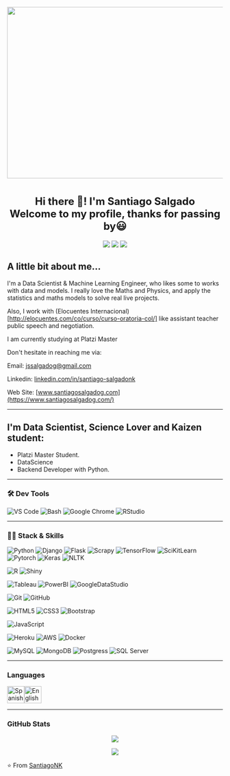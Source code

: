 <p align='center'>
  <a href="https://www.santiagosalgadog.com/" target="_blank"><img src="https://i.imgur.com/4bBDQM2.png" width="800" height="400"/></a>
</p>

<h1 align=center><font size = 5>Hi there 👋! I'm Santiago Salgado<br> Welcome to my profile, thanks for passing by😃</font></h1>

<p align='center'>
  <a href="https://www.linkedin.com/in/santiago-salgadonk?lipi=urn%3Ali%3Apage%3Ad_flagship3_profile_view_base_contact_details%3BfsCAAmt8TkKvpt0kDbaf5Q%3D%3D" target="_blank"><img src="https://img.shields.io/badge/linkedin-%230077B5.svg?&style=for-the-badge&logo=linkedin&logoColor=white" /></a>
  <a href="https://twitter.com/jssalgadog" target="_blank"><img src="https://img.shields.io/badge/twitter-%231DA1F2.svg?&style=for-the-badge&logo=twitter&logoColor=white" /></a>
  <a href="https://platzi.com/p/javiersantiagosalgado/" target="_blank"><img src="https://img.shields.io/badge/Platzi-98CA3F.svg?&style=for-the-badge&logo=platzi&logoColor=white" /></a>
</p>

## A little bit about me... 

I'm a Data Scientist & Machine Learning Engineer, who likes some to works with data and models. I really love the Maths and Physics, and apply the statistics and maths models to solve real live projects. 

Also, I work with (Elocuentes Internacional)[http://elocuentes.com/co/curso/curso-oratoria-col/] like assistant teacher public speech and negotiation.

I am currently studying at Platzi Master

Don't hesitate in reaching me via:

Email: jssalgadog@gmail.com

Linkedin: [linkedin.com/in/santiago-salgadonk](https://www.linkedin.com/in/santiago-salgadonk?lipi=urn%3Ali%3Apage%3Ad_flagship3_profile_view_base_contact_details%3BfsCAAmt8TkKvpt0kDbaf5Q%3D%3D)

Web Site: [www.santiagosalgadog.com](https://www.santiagosalgadog.com/)

---

## I'm Data Scientist, Science Lover and Kaizen student:
-  Platzi Master Student.
-  DataScience 
-  Backend Developer with Python.

---


<h3>🛠 Dev Tools</h3>

![VS Code](https://img.shields.io/badge/IDE-VSCode-292e33?style=flat-square&logo=Visual-studio-code&logoColor=fff)
![Bash](https://img.shields.io/badge/_-Bash-292e33?style=flat-square&logo=gnu-bash&logoColor=fff)
![Google Chrome](https://img.shields.io/badge/_-GoogleChrome-292e33?style=flat-square&logo=Google-Chrome&logoColor=fff)
![RStudio](https://img.shields.io/badge/_-RStudio-292e33?style=flat-square&logo=rstudio&logoColor=fff)

---

<h3>👨‍💻 Stack & Skills</h3>

![Python](https://img.shields.io/badge/_-Python-292e33?style=flat-square&logo=python&logoColor=fff)
![Django](https://img.shields.io/badge/_-Django-292e33?style=flat-square&logo=django&logoColor=fff)
![Flask](https://img.shields.io/badge/_-Flask-292e33?style=flat-square&logo=flask&logoColor=fff)
![Scrapy](https://img.shields.io/badge/_-Scrapy-292e33?style=flat-square&logo=python&logoColor=fff)
![TensorFlow](https://img.shields.io/badge/_-Tensorflow-292e33?style=flat-square&logo=tensorflow&logoColor=fff)
![SciKitLearn](https://img.shields.io/badge/_-ScikitLearn-292e33?style=flat-square&logo=scikitlearn&logoColor=fff)
![Pytorch](https://img.shields.io/badge/_-Pytorch-292e33?style=flat-square&logo=pytorch&logoColor=fff)
![Keras](https://img.shields.io/badge/_-Keras-292e33?style=flat-square&logo=keras&logoColor=fff)
![NLTK](https://img.shields.io/badge/_-NLTK-292e33?style=flat-square&logo=python&logoColor=fff)

![R](https://img.shields.io/badge/_-R-292e33?style=flat-square&logo=r&logoColor=fff)
![Shiny](https://img.shields.io/badge/_-Shiny-292e33?style=flat-square&logo=rstudio&logoColor=fff)

![Tableau](https://img.shields.io/badge/_-Tableau-292e33?style=flat-square&logo=tableau&logoColor=fff)
![PowerBI](https://img.shields.io/badge/_-PowerBI-292e33?style=flat-square&logo=powerbi&logoColor=fff)
![GoogleDataStudio](https://img.shields.io/badge/_-GoogleDataStudio-292e33?style=flat-square&logo=google&logoColor=fff)

![Git](https://img.shields.io/badge/_-Git-292e33?style=flat-square&logo=git&logoColor=fff)
![GitHub](https://img.shields.io/badge/_-GitHub-292e33?style=flat-square&logo=github)

![HTML5](https://img.shields.io/badge/_-HTML5-292e33?style=flat-square&logo=html5&logoColor=white)
![CSS3](https://img.shields.io/badge/_-CSS3-292e33?style=flat-square&logo=css3)
![Bootstrap](https://img.shields.io/badge/_-Bootstrap-292e33?style=flat-square&logo=bootstrap)

![JavaScript](https://img.shields.io/badge/_-JavaScript-292e33?style=flat-square&logo=javascript&logoColor=fff)

![Heroku](https://img.shields.io/badge/_-Heroku-292e33?style=flat-square&logo=heroku&logoColor=fff)
![AWS](https://img.shields.io/badge/_-AWS-292e33?style=flat-square&logo=amazon&logoColor=fff)
![Docker](https://img.shields.io/badge/_-Docker-292e33?style=flat-square&logo=docker&logoColor=fff)

![MySQL](https://img.shields.io/badge/_-MySQL-292e33?style=flat-square&logo=MySQL&logoColor=fff)
![MongoDB](https://img.shields.io/badge/_-MongoDB-292e33?style=flat-square&logo=MongoDB&logoColor=fff)
![Postgress](https://img.shields.io/badge/_-PostgreSQL-292e33?style=flat-square&logo=postgresql&logoColor=fff)
![SQL Server](https://img.shields.io/badge/_-SQLServer-292e33?style=flat-square)

---

### Languages

<p align="left"><img src="https://emojipedia-us.s3.dualstack.us-west-1.amazonaws.com/thumbs/240/apple/285/flag-spain_1f1ea-1f1f8.png" alt="Spanish" width="40" height="40"/><img src="https://emojipedia-us.s3.dualstack.us-west-1.amazonaws.com/thumbs/240/apple/285/flag-united-kingdom_1f1ec-1f1e7.png" alt="English" width="40" height="40"/>
</p>

---
  
  
<h3>GitHub Stats</h3>
<div align="center">
<p align="center"><a href="https://github.com/anuraghazra/github-readme-stats&show_icons=true">
  <img align="center" src="https://github-readme-stats.vercel.app/api/top-langs/?username=Santiagonk&show_icons=true&theme=dracula" />
</a></p>
<p align="center"><a href="https://github.com/anuraghazra/github-readme-stats&show_icons=true">
  <img align="center" src="https://github-readme-stats.vercel.app/api?username=Santiagonk&show_icons=true&show_icons=true&theme=dracula" />
</a></p>
</div>


⭐️ From [SantiagoNK](https://github.com/Santiagonk/)
